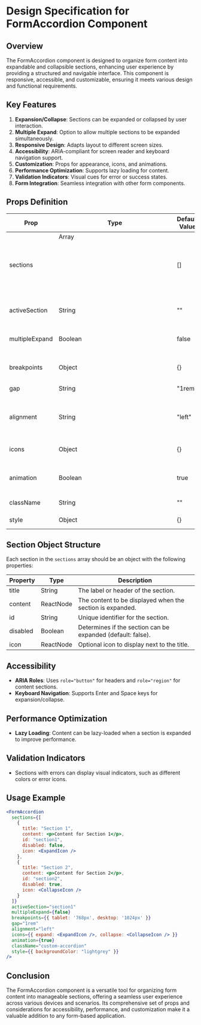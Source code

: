 # Design Specification for FormAccordion Component

## Overview

The FormAccordion component is designed to organize form content into expandable and collapsible sections, enhancing user experience by providing a structured and navigable interface. This component is responsive, accessible, and customizable, ensuring it meets various design and functional requirements.

## Key Features

1. **Expansion/Collapse**: Sections can be expanded or collapsed by user interaction.
2. **Multiple Expand**: Option to allow multiple sections to be expanded simultaneously.
3. **Responsive Design**: Adapts layout to different screen sizes.
4. **Accessibility**: ARIA-compliant for screen reader and keyboard navigation support.
5. **Customization**: Props for appearance, icons, and animations.
6. **Performance Optimization**: Supports lazy loading for content.
7. **Validation Indicators**: Visual cues for error or success states.
8. **Form Integration**: Seamless integration with other form components.

## Props Definition

| Prop            | Type                        | Default Value | Description                                                                 |
|-----------------|-----------------------------|---------------|-----------------------------------------------------------------------------|
| sections        | Array<Object>               | []            | Array of section objects, each with `title`, `content`, `id`, `disabled`, `icon`. |
| activeSection   | String                      | ""            | Unique identifier of the currently expanded section.                        |
| multipleExpand  | Boolean                     | false         | Allows multiple sections to be expanded simultaneously.                     |
| breakpoints     | Object                      | {}            | Define layout changes at specific screen widths.                             |
| gap             | String                      | "1rem"        | Spacing between sections.                                                  |
| alignment       | String                      | "left"        | Horizontal alignment of headers and content ("left", "center", "right").     |
| icons           | Object                      | {}            | Custom icons for expand and collapse states.                                |
| animation       | Boolean                     | true          | Enables smooth animations for section expansion/collapse.                   |
| className       | String                      | ""            | Additional CSS class for styling.                                          |
| style           | Object                      | {}            | Inline style properties.                                                  |

## Section Object Structure

Each section in the `sections` array should be an object with the following properties:

| Property   | Type    | Description                                                                 |
|------------|---------|-----------------------------------------------------------------------------|
| title      | String  | The label or header of the section.                                        |
| content    | ReactNode | The content to be displayed when the section is expanded.                  |
| id         | String  | Unique identifier for the section.                                         |
| disabled   | Boolean | Determines if the section can be expanded (default: false).                 |
| icon       | ReactNode | Optional icon to display next to the title.                               |

## Accessibility

- **ARIA Roles**: Uses `role="button"` for headers and `role="region"` for content sections.
- **Keyboard Navigation**: Supports Enter and Space keys for expansion/collapse.

## Performance Optimization

- **Lazy Loading**: Content can be lazy-loaded when a section is expanded to improve performance.

## Validation Indicators

- Sections with errors can display visual indicators, such as different colors or error icons.

## Usage Example

```jsx
<FormAccordion
  sections={[
    {
      title: "Section 1",
      content: <p>Content for Section 1</p>,
      id: "section1",
      disabled: false,
      icon: <ExpandIcon />
    },
    {
      title: "Section 2",
      content: <p>Content for Section 2</p>,
      id: "section2",
      disabled: true,
      icon: <CollapseIcon />
    }
  ]}
  activeSection="section1"
  multipleExpand={false}
  breakpoints={{ tablet: '768px', desktop: '1024px' }}
  gap="1rem"
  alignment="left"
  icons={{ expand: <ExpandIcon />, collapse: <CollapseIcon /> }}
  animation={true}
  className="custom-accordion"
  style={{ backgroundColor: "lightgrey" }}
/>
```

## Conclusion

The FormAccordion component is a versatile tool for organizing form content into manageable sections, offering a seamless user experience across various devices and scenarios. Its comprehensive set of props and considerations for accessibility, performance, and customization make it a valuable addition to any form-based application.